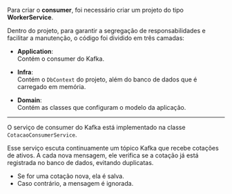 Para criar o **consumer**, foi necessário criar um projeto do tipo **WorkerService**.

Dentro do projeto, para garantir a segregação de responsabilidades e facilitar a manutenção, o código foi dividido em três camadas:

- **Application**:  
  Contém o consumer do Kafka.

- **Infra**:  
  Contém o `DbContext` do projeto, além do banco de dados que é carregado em memória.

- **Domain**:  
  Contém as classes que configuram o modelo da aplicação.

---

O serviço de consumer do Kafka está implementado na classe `CotacaoConsumerService`.  

Esse serviço escuta continuamente um tópico Kafka que recebe cotações de ativos. A cada nova mensagem, ele verifica se a cotação já está registrada no banco de dados, evitando duplicatas.  

- Se for uma cotação nova, ela é salva.  
- Caso contrário, a mensagem é ignorada.
